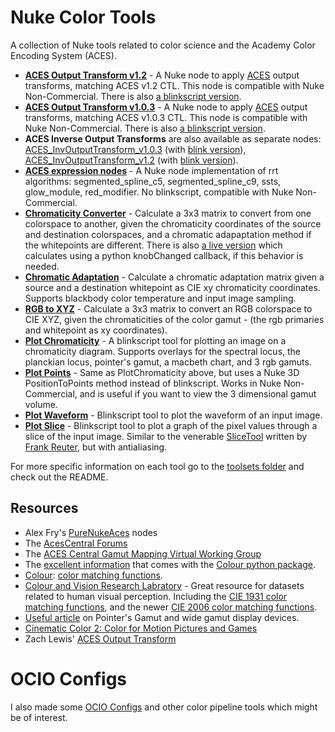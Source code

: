 # Nuke Color Tools
A collection of Nuke tools related to color science and the Academy Color Encoding System (ACES).
- **[ACES Output Transform v1.2](/toolsets/ACES_OutputTransform_v1.2.nk)** - A Nuke node to apply [ACES](https://github.com/ampas/aces-dev) output transforms, matching ACES v1.2 CTL. This node is compatible with Nuke Non-Commercial. There is also [a blinkscript version](toolsets/ACES_OutputTransform_v1.2_blink.nk).
- **[ACES Output Transform v1.0.3](/toolsets/ACES_OutputTransform_v1.0.3.nk)** - A Nuke node to apply [ACES](https://github.com/ampas/aces-dev) output transforms, matching ACES v1.0.3 CTL. This node is compatible with Nuke Non-Commercial. There is also [a blinkscript version](toolsets/ACES_OutputTransform_v1.0.3_blink.nk).
- **ACES Inverse Output Transforms** are also available as separate nodes: [ACES_InvOutputTransform_v1.0.3](/toolsets/ACES_InvOutputTransform_v1.0.3.nk) (with [blink version](/toolsets/ACES_InvOutputTransform_v1.0.3_blink.nk)), [ACES_InvOutputTransform_v1.2](/toolsets/ACES_InvOutputTransform_v1.2.nk) (with [blink version](/toolsets/ACES_InvOutputTransform_v1.2_blink.nk)).
- **[ACES expression nodes](/toolsets/ACES_expression_nodes.nk)** - A Nuke node implementation of rrt algorithms: segmented_spline_c5, segmented_spline_c9, ssts, glow_module, red_modifier. No blinkscript, compatible with Nuke Non-Commercial.
- **[Chromaticity Converter](/toolsets/ChromaticityConverter.nk)** - Calculate a 3x3 matrix to convert from one colorspace to another, given the chromaticity coordinates of the source and destination colorspaces, and a chromatic adapaptation method if the whitepoints are different. There is also [a live version](/toolsets/ChromaticityConverter_live.nk) which calculates using a python knobChanged callback, if this behavior is needed.
- **[Chromatic Adaptation](/toolsets/ChromaticAdaptation.nk)** - Calculate a chromatic adaptation matrix given a source and a destination whitepoint as CIE xy chromaticity coordinates. Supports blackbody color temperature and input image sampling.
- **[RGB to XYZ](/toolsets/RGBtoXYZ.nk)** - Calculate a 3x3 matrix to convert an RGB colorspace to CIE XYZ, given the chromaticities of the color gamut - (the rgb primaries and whitepoint as xy coordinates).
- **[Plot Chromaticity](/toolsets/PlotChromaticity.nk)** - A blinkscript tool for plotting an image on a chromaticity diagram. Supports overlays for the spectral locus, the planckian locus, pointer's gamut, a macbeth chart, and 3 rgb gamuts.
- **[Plot Points](/toolsets/PlotPoints.nk)** - Same as PlotChromaticity above, but uses a Nuke 3D PositionToPoints method instead of blinkscript. Works in Nuke Non-Commercial, and is useful if you want to view the 3 dimensional gamut volume.
- **[Plot Waveform](/toolsets/PlotWaveform.nk)** - Blinkscript tool to plot the waveform of an input image.
- **[Plot Slice](/toolsets/PlotSlice.nk)** - Blinkscript tool to plot a graph of the pixel values through a slice of the input image. Similar to the venerable [SliceTool](http://www.nukepedia.com/gizmos/other/slicetool) written by [Frank Reuter](https://www.ohufx.com), but with antialiasing.

For more specific information on each tool go to the [toolsets folder](/toolsets) and check out the README.


## Resources
- Alex Fry's [PureNukeAces](https://github.com/alexfry/PureNukeACES) nodes
- The [AcesCentral Forums](https://acescentral.com)
- The [ACES Central Gamut Mapping Virtual Working Group](https://acescentral.com/c/aces-development-acesnext/vwg-aces-gamut-mapping-working-group/80)
- The [excellent information](https://colour.readthedocs.io/en/v0.3.10/colour.models.rgb.html) that comes with the [Colour python package](https://colour.readthedocs.io/en/v0.3.15/index.html).
- [Colour](https://github.com/colour-science/colour/): [color matching functions](https://nbviewer.jupyter.org/github/colour-science/colour-ipython/blob/master/notebooks/colorimetry/cmfs.ipynb).
- [Colour and Vision Research Labratory](http://www.cvrl.org) - Great resource for datasets related to human visual perception. Including the [CIE 1931 color matching functions](http://cvrl.ioo.ucl.ac.uk/cie.htm), and the newer [CIE 2006 color matching functions](http://www.cvrl.org/ciexyzpr.htm).
- [Useful article](https://www.tftcentral.co.uk/articles/pointers_gamut.htm) on Pointer's Gamut and wide gamut display devices.
- [Cinematic Color 2: Color for Motion Pictures and Games](https://nick-shaw.github.io/cinematiccolor/cinematic-color.html#color-science.html)
- Zach Lewis' [ACES Output Transform](https://gist.github.com/zachlewis/786c0be941868644c993fde1c3515c2c)


# OCIO Configs
I also made some [OCIO Configs](https://github.com/jedypod/colortools) and other color pipeline tools which might be of interest.
